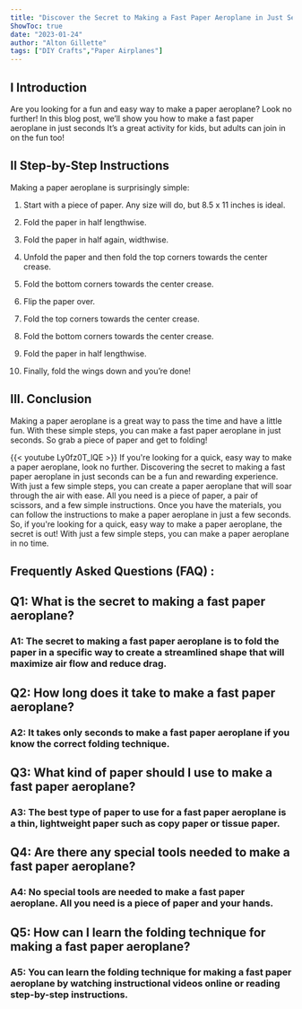 ```yaml
---
title: "Discover the Secret to Making a Fast Paper Aeroplane in Just Seconds!"
ShowToc: true 
date: "2023-01-24"
author: "Alton Gillette" 
tags: ["DIY Crafts","Paper Airplanes"]
---
```

## I Introduction
Are you looking for a fun and easy way to make a paper aeroplane? Look no further! In this blog post, we’ll show you how to make a fast paper aeroplane in just seconds It’s a great activity for kids, but adults can join in on the fun too!

## II Step-by-Step Instructions
Making a paper aeroplane is surprisingly simple:

1. Start with a piece of paper. Any size will do, but 8.5 x 11 inches is ideal.

2. Fold the paper in half lengthwise.

3. Fold the paper in half again, widthwise.

4. Unfold the paper and then fold the top corners towards the center crease.

5. Fold the bottom corners towards the center crease.

6. Flip the paper over.

7. Fold the top corners towards the center crease.

8. Fold the bottom corners towards the center crease.

9. Fold the paper in half lengthwise.

10. Finally, fold the wings down and you’re done!

## III. Conclusion
Making a paper aeroplane is a great way to pass the time and have a little fun. With these simple steps, you can make a fast paper aeroplane in just seconds. So grab a piece of paper and get to folding!

{{< youtube Ly0fz0T_lQE >}} 
If you're looking for a quick, easy way to make a paper aeroplane, look no further. Discovering the secret to making a fast paper aeroplane in just seconds can be a fun and rewarding experience. With just a few simple steps, you can create a paper aeroplane that will soar through the air with ease. All you need is a piece of paper, a pair of scissors, and a few simple instructions. Once you have the materials, you can follow the instructions to make a paper aeroplane in just a few seconds. So, if you're looking for a quick, easy way to make a paper aeroplane, the secret is out! With just a few simple steps, you can make a paper aeroplane in no time.

## Frequently Asked Questions (FAQ) :
<h2>Q1: What is the secret to making a fast paper aeroplane?</h2>

<h3>A1: The secret to making a fast paper aeroplane is to fold the paper in a specific way to create a streamlined shape that will maximize air flow and reduce drag.</h3>

<h2>Q2: How long does it take to make a fast paper aeroplane?</h2>

<h3>A2: It takes only seconds to make a fast paper aeroplane if you know the correct folding technique.</h3>

<h2>Q3: What kind of paper should I use to make a fast paper aeroplane?</h2>

<h3>A3: The best type of paper to use for a fast paper aeroplane is a thin, lightweight paper such as copy paper or tissue paper.</h3>

<h2>Q4: Are there any special tools needed to make a fast paper aeroplane?</h2>

<h3>A4: No special tools are needed to make a fast paper aeroplane. All you need is a piece of paper and your hands.</h3>

<h2>Q5: How can I learn the folding technique for making a fast paper aeroplane?</h2>

<h3>A5: You can learn the folding technique for making a fast paper aeroplane by watching instructional videos online or reading step-by-step instructions.</h3>



